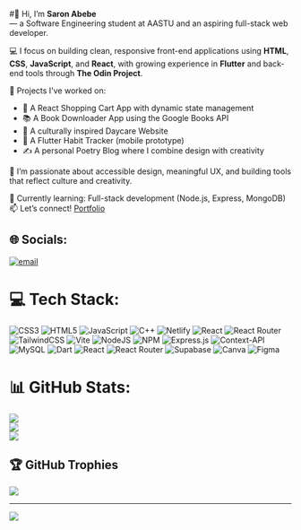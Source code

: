 #👋 Hi, I’m **Saron Abebe** <br>— a Software Engineering student at AASTU and an aspiring full-stack web developer.

💻 I focus on building clean, responsive front-end applications using **HTML**, **CSS**, **JavaScript**, and **React**, with growing experience in **Flutter** and back-end tools through **The Odin Project**.

🚀 Projects I've worked on:
- 🛒 A React Shopping Cart App with dynamic state management
- 📚 A Book Downloader App using the Google Books API
- 🍼 A culturally inspired Daycare Website
- 🧠 A Flutter Habit Tracker (mobile prototype)
- ✍️ A personal Poetry Blog where I combine design with creativity

🎯 I’m passionate about accessible design, meaningful UX, and building tools that reflect culture and creativity.

🔭 Currently learning: Full-stack development (Node.js, Express, MongoDB)  
📫 Let’s connect! [Portfolio](https://saron-a-s-portfolio.netlify.app)



## 🌐 Socials:
[![email](https://img.shields.io/badge/Email-D14836?logo=gmail&logoColor=white)](mailto:saronabebe2019@gmail.com) 

# 💻 Tech Stack:
![CSS3](https://img.shields.io/badge/css3-%231572B6.svg?style=for-the-badge&logo=css3&logoColor=white) ![HTML5](https://img.shields.io/badge/html5-%23E34F26.svg?style=for-the-badge&logo=html5&logoColor=white) ![JavaScript](https://img.shields.io/badge/javascript-%23323330.svg?style=for-the-badge&logo=javascript&logoColor=%23F7DF1E) ![C++](https://img.shields.io/badge/c++-%2300599C.svg?style=for-the-badge&logo=c%2B%2B&logoColor=white) ![Netlify](https://img.shields.io/badge/netlify-%23000000.svg?style=for-the-badge&logo=netlify&logoColor=#00C7B7) ![React](https://img.shields.io/badge/react-%2320232a.svg?style=for-the-badge&logo=react&logoColor=%2361DAFB) ![React Router](https://img.shields.io/badge/React_Router-CA4245?style=for-the-badge&logo=react-router&logoColor=white) ![TailwindCSS](https://img.shields.io/badge/tailwindcss-%2338B2AC.svg?style=for-the-badge&logo=tailwind-css&logoColor=white) ![Vite](https://img.shields.io/badge/vite-%23646CFF.svg?style=for-the-badge&logo=vite&logoColor=white) ![NodeJS](https://img.shields.io/badge/node.js-6DA55F?style=for-the-badge&logo=node.js&logoColor=white) ![NPM](https://img.shields.io/badge/NPM-%23CB3837.svg?style=for-the-badge&logo=npm&logoColor=white) ![Express.js](https://img.shields.io/badge/express.js-%23404d59.svg?style=for-the-badge&logo=express&logoColor=%2361DAFB) ![Context-API](https://img.shields.io/badge/Context--Api-000000?style=for-the-badge&logo=react) ![MySQL](https://img.shields.io/badge/mysql-4479A1.svg?style=for-the-badge&logo=mysql&logoColor=white) ![Dart](https://img.shields.io/badge/dart-%230175C2.svg?style=for-the-badge&logo=dart&logoColor=white) ![React](https://img.shields.io/badge/react-%2320232a.svg?style=for-the-badge&logo=react&logoColor=%2361DAFB) ![React Router](https://img.shields.io/badge/React_Router-CA4245?style=for-the-badge&logo=react-router&logoColor=white) ![Supabase](https://img.shields.io/badge/Supabase-3ECF8E?style=for-the-badge&logo=supabase&logoColor=white) ![Canva](https://img.shields.io/badge/Canva-%2300C4CC.svg?style=for-the-badge&logo=Canva&logoColor=white) ![Figma](https://img.shields.io/badge/figma-%23F24E1E.svg?style=for-the-badge&logo=figma&logoColor=white)
# 📊 GitHub Stats:
![](https://github-readme-stats.vercel.app/api?username=Saron-A&theme=github_dark&hide_border=true&include_all_commits=false&count_private=false)<br/>
![](https://nirzak-streak-stats.vercel.app/?user=Saron-A&theme=github_dark&hide_border=true)<br/>
![](https://github-readme-stats.vercel.app/api/top-langs/?username=Saron-A&theme=github_dark&hide_border=true&include_all_commits=false&count_private=false&layout=compact)

## 🏆 GitHub Trophies
![](https://github-profile-trophy.vercel.app/?username=Saron-A&theme=radical&no-frame=true&no-bg=false&margin-w=4)

---
[![](https://visitcount.itsvg.in/api?id=Saron-A&icon=4&color=0)](https://visitcount.itsvg.in)

<!-- Proudly created with GPRM ( https://gprm.itsvg.in ) -->
